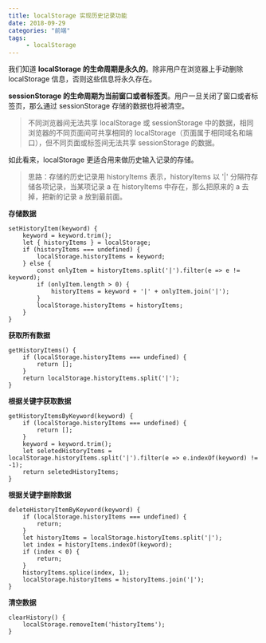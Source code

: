 ```yaml
---
title: localStorage 实现历史记录功能
date: 2018-09-29
categories: "前端"
tags:
     - localStorage
---
```


<meta name="referrer" content="no-referrer">




我们知道 **localStorage 的生命周期是永久的**。除非用户在浏览器上手动删除 localStorage 信息，否则这些信息将永久存在。

**sessionStorage 的生命周期为当前窗口或者标签页**。用户一旦关闭了窗口或者标签页，那么通过 sessionStorage 存储的数据也将被清空。

> 不同浏览器间无法共享 localStorage 或 sessionStorage 中的数据，相同浏览器的不同页面间可共享相同的 localStorage（页面属于相同域名和端口），但不同页面或标签间无法共享 sessionStorage 的数据。


如此看来，localStorage 更适合用来做历史输入记录的存储。

> 思路：存储的历史记录用 historyItems 表示，historyItems 以 '|' 分隔符存储各项记录，当某项记录 a 在 historyItems 中存在，那么把原来的 a 去掉，把新的记录 a 放到最前面。

**存储数据**

```
setHistoryItem(keyword) {
    keyword = keyword.trim();
    let { historyItems } = localStorage;
    if (historyItems === undefined) {
        localStorage.historyItems = keyword;
    } else {
        const onlyItem = historyItems.split('|').filter(e => e != keyword);
        if (onlyItem.length > 0) {
            historyItems = keyword + '|' + onlyItem.join('|');
        }
        localStorage.historyItems = historyItems;
    }
}
```

**获取所有数据**

```
getHistoryItems() {
    if (localStorage.historyItems === undefined) {
        return [];
    }
    return localStorage.historyItems.split('|');
}
```

**根据关键字获取数据**

```
getHistoryItemsByKeyword(keyword) {
    if (localStorage.historyItems === undefined) {
        return [];
    }
    keyword = keyword.trim();
    let seletedHistoryItems = localStorage.historyItems.split('|').filter(e => e.indexOf(keyword) != -1);
    return seletedHistoryItems;
}
```

**根据关键字删除数据**

```
deleteHistoryItemByKeyword(keyword) {
    if (localStorage.historyItems === undefined) {
        return;
    }
    let historyItems = localStorage.historyItems.split('|');
    let index = historyItems.indexOf(keyword);
    if (index < 0) {
        return;
    }
    historyItems.splice(index, 1);
    localStorage.historyItems = historyItems.join('|');
}
```

**清空数据**

```
clearHistory() {
    localStorage.removeItem('historyItems');
}
```